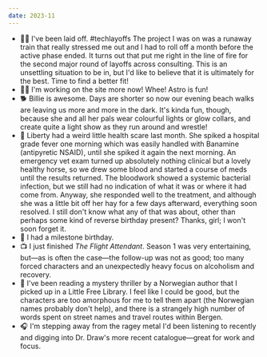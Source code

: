 ```yaml
---
date: 2023-11
---
```


- 👩‍💻 I've been laid off. #techlayoffs The project I was on was a runaway train
  that really stressed me out and I had to roll off a month before the active
  phase ended. It turns out that put me right in the line of fire for the second
  major round of layoffs across consulting. This is an unsettling situation to
  be in, but I'd like to believe that it is ultimately for the best. Time to
  find a better fit!
- 👩‍💻 I'm working on the site more now! Whee! Astro is fun!
- 🐕 Billie is awesome. Days are shorter so now our evening beach walks are
  leaving us more and more in the dark. It's kinda fun, though, because she and
  all her pals wear colourful lights or glow collars, and create quite a light
  show as they run around and wrestle!
- 🐴 Liberty had a weird little health scare last month. She spiked a hospital
  grade fever one morning which was easily handled with Banamine (antipyretic
  NSAID), until she spiked it again the next morning. An emergency vet exam
  turned up absolutely nothing clinical but a lovely healthy horse, so we drew
  some blood and started a course of meds until the results returned. The
  bloodwork showed a systemic bacterial infection, but we still had no
  indication of what it was or where it had come from. Anyway, she responded
  well to the treatment, and although she was a little bit off her hay for a few
  days afterward, everything soon resolved. I still don't know what any of that
  was about, other than perhaps some kind of reverse birthday present? Thanks,
  girl; I won't soon forget it.
- 🎈 I had a milestone birthday.
- 📺 I just finished _The Flight Attendant_. Season 1 was very entertaining,
  but&mdash;as is often the case&mdash;the follow-up was not as good; too many
  forced characters and an unexpectedly heavy focus on alcoholism and recovery.
- 📖 I've been reading a mystery thriller by a Norwegian author that I picked up
  in a Little Free Library. I feel like I could be good, but the characters are
  too amorphous for me to tell them apart (the Norwegian names probably don't
  help), and there is a strangely high number of words spent on street names and
  travel routes within Bergen.
- 🎧 I'm stepping away from the ragey metal I'd been listening to recently and
  digging into Dr. Draw's more recent catalogue&mdash;great for work and focus.

